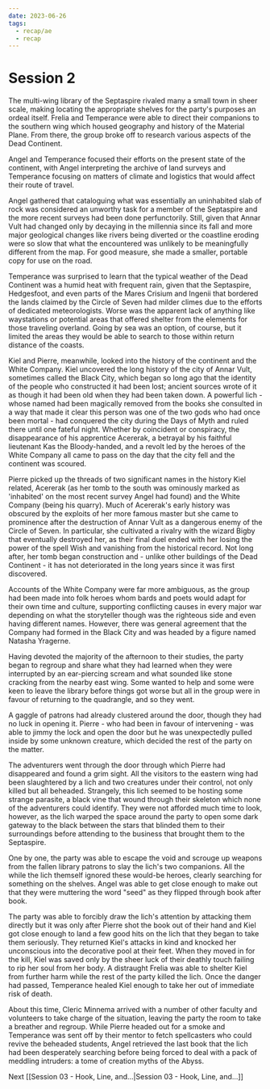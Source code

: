 ```yaml
---
date: 2023-06-26
tags:
  - recap/ae
  - recap
---
```

# Session 2

The multi-wing library of the Septaspire rivaled many a small town in sheer scale, making locating the appropriate shelves for the party's purposes an ordeal itself. Frelia and Temperance were able to direct their companions to the southern wing which housed geography and history of the Material Plane. From there, the group broke off to research various aspects of the Dead Continent.

Angel and Temperance focused their efforts on the present state of the continent, with Angel interpreting the archive of land surveys and Temperance focusing on matters of climate and logistics that would affect their route of travel.

Angel gathered that cataloguing what was essentially an uninhabited slab of rock was considered an unworthy task for a member of the Septaspire and the more recent surveys had been done perfunctorily. Still, given that Annar Vult had changed only by decaying in the millennia since its fall and more major geological changes like rivers being diverted or the coastline eroding were so slow that what the encountered was unlikely to be meaningfully different from the map. For good measure, she made a smaller, portable copy for use on the road.

Temperance was surprised to learn that the typical weather of the Dead Continent was a humid heat with frequent rain, given that the Septaspire, Hedgesfoot, and even parts of the Mares Crisium and Ingenii that bordered the lands claimed by the Circle of Seven had milder climes due to the efforts of dedicated meteorologists. Worse was the apparent lack of anything like waystations or potential areas that offered shelter from the elements for those traveling overland. Going by sea was an option, of course, but it limited the areas they would be able to search to those within return distance of the coasts.

Kiel and Pierre, meanwhile, looked into the history of the continent and the White Company. Kiel uncovered the long history of the city of Annar Vult, sometimes called the Black City, which began so long ago that the identity of the people who constructed it had been lost; ancient sources wrote of it as though it had been old when they had been taken down. A powerful lich - whose named had been magically removed from the books she consulted in a way that made it clear this person was one of the two gods who had once been mortal - had conquered the city during the Days of Myth and ruled there until one fateful night. Whether by coincident or conspiracy, the disappearance of his apprentice Acererak, a betrayal by his faithful lieutenant Kas the Bloody-handed, and a revolt led by the heroes of the White Company all came to pass on the day that the city fell and the continent was scoured.

Pierre picked up the threads of two significant names in the history Kiel related, Acererak (as her tomb to the south was ominously marked as 'inhabited' on the most recent survey Angel had found) and the White Company (being his quarry). Much of Acererak's early history was obscured by the exploits of her more famous master but she came to prominence after the destruction of Annar Vult as a dangerous enemy of the Circle of Seven. In particular, she cultivated a rivalry with the wizard Bigby that eventually destroyed her, as their final duel ended with her losing the power of the spell Wish and vanishing from the historical record. Not long after, her tomb began construction and - unlike other buildings of the Dead Continent - it has not deteriorated in the long years since it was first discovered.

Accounts of the White Company were far more ambiguous, as the group had been made into folk heroes whom bards and poets would adapt for their own time and culture, supporting conflicting causes in every major war depending on what the storyteller though was the righteous side and even having different names. However, there was general agreement that the Company had formed in the Black City and was headed by a figure named Natasha Yragerne.

Having devoted the majority of the afternoon to their studies, the party began to regroup and share what they had learned when they were interrupted by an ear-piercing scream and what sounded like stone cracking from the nearby east wing. Some wanted to help and some were keen to leave the library before things got worse but all in the group were in favour of returning to the quadrangle, and so they went.

A gaggle of patrons had already clustered around the door, though they had no luck in opening it. Pierre - who had been in favour of intervening - was able to jimmy the lock and open the door but he was unexpectedly pulled inside by some unknown creature, which decided the rest of the party on the matter.

The adventurers went through the door through which Pierre had disappeared and found a grim sight. All the visitors to the eastern wing had been slaughtered by a lich and two creatures under their control, not only killed but all beheaded. Strangely, this lich seemed to be hosting some strange parasite, a black vine that wound through their skeleton which none of the adventurers could identify. They were not afforded much time to look, however, as the lich warped the space around the party to open some dark gateway to the black between the stars that blinded them to their surroundings before attending to the business that brought them to the Septaspire.

One by one, the party was able to escape the void and scrouge up weapons from the fallen library patrons to slay the lich's two companions. All the while the lich themself ignored these would-be heroes, clearly searching for something on the shelves. Angel was able to get close enough to make out that they were muttering the word "seed" as they flipped through book after book.

The party was able to forcibly draw the lich's attention by attacking them directly but it was only after Pierre shot the book out of their hand and Kiel got close enough to land a few good hits on the lich that they began to take them seriously. They returned Kiel's attacks in kind and knocked her unconscious into the decorative pool at their feet. When they moved in for the kill, Kiel was saved only by the sheer luck of their deathly touch failing to rip her soul from her body. A distraught Frelia was able to shelter Kiel from further harm while the rest of the party killed the lich. Once the danger had passed, Temperance healed Kiel enough to take her out of immediate risk of death.

About this time, Cleric Minnema arrived with a number of other faculty and volunteers to take charge of the situation, leaving the party the room to take a breather and regroup. While Pierre headed out for a smoke and Temperance was sent off by their mentor to fetch spellcasters who could revive the beheaded students, Angel retrieved the last book that the lich had been desperately searching before being forced to deal with a pack of meddling intruders: a tome of creation myths of the Abyss.

Next
[[Session 03 - Hook, Line, and...|Session 03 - Hook, Line, and...]]